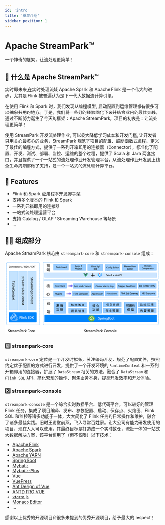 ```yaml
---
id: 'intro'
title: '框架介绍'
sidebar_position: 1
---
```


# Apache StreamPark™

一个神奇的框架，让流处理更简单！

## 🚀 什么是 Apache StreamPark™

实时即未来,在实时处理流域 Apache Spark 和 Apache Flink 是一个伟大的进步，尤其是 Flink 被普遍认为是下一代大数据流计算引擎。

在使用 Flink 和 Spark 时，我们发现从编程模型, 启动配置到运维管理都有很多可以抽象共用的地方。于是，我们将一些好的经验固化下来并结合业内的最佳实践, 通过不断努力诞生了今天的框架：Apache StreamPark。项目的初衷是：让流处理更简单！

使用 StreamPark 开发流处理作业, 可以极大降低学习成本和开发门槛, 让开发者只用关心最核心的业务，StreamPark 规范了项目的配置、鼓励函数式编程、定义了最佳的编程方式，提供了一系列开箱即用的连接器（Connector），标准化了配置、开发、测试、部署、监控、运维的整个过程，提供了 Scala 和 Java 两套接口，并且提供了一个一站式的流处理作业开发管理平台，从流处理作业开发到上线全生命周期都做了支持，是一个一站式的流处理计算平台。

## 🎉 Features

* Flink 和 Spark 应用程序开发脚手架
* 支持多个版本的 Flink 和 Spark
* 一系列开箱即用的连接器
* 一站式流处理运营平台
* 支持 Catalog / OLAP / Streaming Warehouse 等场景
* ...

## 🏳‍🌈 组成部分

Apache StreamPark 核心由 `streampark-core` 和 `streampark-console` 组成：

![StreamPark Archite](/doc/image/streampark_archite.png)

### 1️⃣ streampark-core

`streampark-core` 定位是一个开发时框架，关注编码开发，规范了配置文件，按照约定优于配置的方式进行开发，提供了一个开发环境的 `RuntimeContext` 和一系列开箱即用的连接器，扩展了 `DataStream` 相关的方法，融合了 `DataStream` 和 `Flink SQL` API，简化繁琐的操作、聚焦业务本身，提高开发效率和开发体验。

### 2️⃣ streampark-console

`streampark-console` 是一个综合实时数据平台、低代码平台，可以较好的管理 Flink 任务，集成了项目编译、发布、参数配置、启动、保存点、火焰图、Flink SQL 和监控等诸多功能于一体，大大简化了 Flink 任务的日常操作和维护，融合了诸多最佳实践。旧时王谢堂前燕，飞入寻常百姓家。让大公司有能力研发使用的项目，现在人人可以使用，其最终目标是打造成一个实时数仓，流批一体的一站式大数据解决方案，该平台使用了（但不仅限）以下技术：

* [Apache Flink](http://flink.apache.org)
* [Apache Spark](http://spark.apache.org)
* [Apache YARN](http://hadoop.apache.org)
* [Spring Boot](https://spring.io/projects/spring-boot/)
* [Mybatis](http://www.mybatis.org)
* [Mybatis-Plus](http://mp.baomidou.com)
* [Vue](https://cn.vuejs.org/)
* [VuePress](https://vuepress.vuejs.org/)
* [Ant Design of Vue](https://antdv.com/)
* [ANTD PRO VUE](https://pro.antdv)
* [xterm.js](https://xtermjs.org/)
* [Monaco Editor](https://microsoft.github.io/monaco-editor/)
* ...

感谢以上优秀的开源项目和很多未提到的优秀开源项目，给予最大的 respect！
